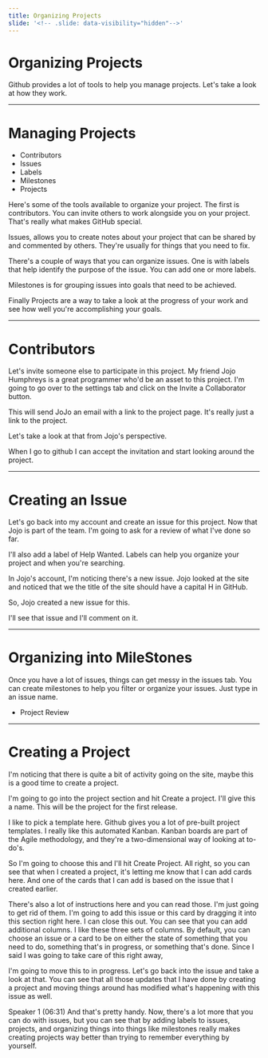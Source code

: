 ```yaml
---
title: Organizing Projects
slide: '<!-- .slide: data-visibility="hidden"-->'
---
```


<!-- .slide: data-state="layout-title" class="bg-dark"-->

# Organizing Projects

> >

Github provides a lot of tools to help you manage projects. Let's take a look at how they work.

---

# Managing Projects

- Contributors
- Issues
- Labels
- Milestones
- Projects

> >

Here's some of the tools available to organize your project. The first is contributors. You can invite others to work alongside you on your project. That's really what makes GitHub special.

Issues, allows you to create notes about your project that can be shared by and commented by others. They're usually for things that you need to fix.

There's a couple of ways that you can organize issues. One is with labels that help identify the purpose of the issue. You can add one or more labels.

Milestones is for grouping issues into goals that need to be achieved.

Finally Projects are a way to take a look at the progress of your work and see how well you're accomplishing your goals.

---

# Contributors

> >

Let's invite someone else to participate in this project. My friend Jojo Humphreys is a great programmer who'd be an asset to this project. I'm going to go over to the settings tab and click on the Invite a Collaborator button.

This will send JoJo an email with a link to the project page. It's really just a link to the project.

Let's take a look at that from Jojo's perspective.

When I go to github I can accept the invitation and start looking around the project.

---

# Creating an Issue

Let's go back into my account and create an issue for this project. Now that Jojo is part of the team. I'm going to ask for a review of what I've done so far.

I'll also add a label of Help Wanted. Labels can help you organize your project and when you're searching.

In Jojo's account, I'm noticing there's a new issue. Jojo looked at the site and noticed that we the title of the site should have a capital H in GitHub.

So, Jojo created a new issue for this.

I'll see that issue and I'll comment on it.

---

# Organizing into MileStones

Once you have a lot of issues, things can get messy in the issues tab. You can create milestones to help you filter or organize your issues. Just type in an issue name.

- Project Review

---

# Creating a Project

I'm noticing that there is quite a bit of activity going on the site, maybe this is a good time to create a project. 

I'm going to go into the project section and hit Create a project. I'll give this a name. This will be the project for the first release. 

I like to pick a template here. Github gives you a lot of pre-built project templates. I really like this automated Kanban. Kanban boards are part of the Agile methodology, and they're a two-dimensional way of looking at to-do's.

So I'm going to choose this and I'll hit Create Project. All right, so you can see that when I created a project, it's letting me know that I can add cards here. And one of the cards that I can add is based on the issue that I created earlier. 

There's also a lot of instructions here and you can read those. I'm just going to get rid of them. I'm going to add this issue or this card by dragging it into this section right here. I can close this out. You can see that you can add additional columns. I like these three sets of columns. By default, you can choose an issue or a card to be on either the state of something that you need to do, something that's in progress, or something that's done. Since I said I was going to take care of this right away, 

I'm going to move this to in progress. Let's go back into the issue and take a look at that. You can see that all those updates that I have done by creating a project and moving things around has modified what's happening with this issue as well.

Speaker 1 (06:31)
And that's pretty handy. Now, there's a lot more that you can do with issues, but you can see that by adding labels to issues, projects, and organizing things into things like milestones really makes creating projects way better than trying to remember everything by yourself.